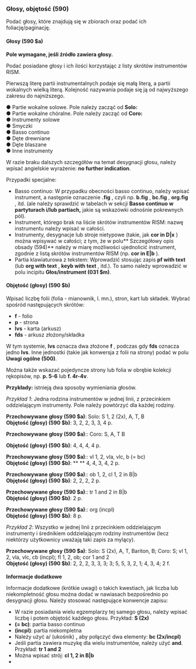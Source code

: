 ### Głosy, objętość **(590)**  

Podać głosy, które znajdują się w zbiorach oraz podać ich foliację/paginację.

#### **Głosy (590 $a)**

**Pole wymagane, jeśli źródło zawiera głosy.**

Podać posiadane głosy i ich ilości korzystając z listy skrótów instrumentów RISM.

Pierwszą literę partii instrumentalnych podaje się małą literą, a partii wokalnych wielką literą. Kolejność nazywania podaje się ją od najwyższego zakresu do najniższego.

●     Partie wokalne solowe. Pole należy zacząć od **Solo:**  
●     Partie wokalne chóralne. Pole należy zacząć od **Coro:**  
●     Instrumenty solowe  
●      Smyczki  
●      Basso continuo  
●      Dęte drewniane  
●      Dęte blaszane  
●      Inne instrumenty

 

W razie braku dalszych szczegółów na temat desygnacji głosu, należy wpisać angielskie wyrażenie:  **no further indication**. 

 

Przypadki specjalne:

- Basso continuo: W przypadku obecności basso continuo, należy wpisać instrument, a następnie oznaczenie **.fig** , czyli np. **b.fig** , **bc.fig** , **org.fig** , itd. (ale należy sprawdzić w tabelach w sekcji **Basso continuo w partyturach i/lub partiach,** jakie są wskazówki odnośnie pokrewnych pól).
- Instrument, którego brak na liście skrótów instrumentów RISM: nazwę instrumentu należy wpisać w całości.   
- Instrumenty, desygnacje lub stroje nietypowe (takie, jak **cor in D|x** ) można wpisywać w całości; z tym, że w polu** Szczegółowy opis obsady (594)** należy w miarę możliwości ujednolicić instrument, zgodnie z listą skrótów instrumentów RISM (np. **cor in E|b** ).
- Partia klawiaturowa z tekstem: Wprowadzić stosując zapis **pf with text** (lub **org with text** , **keyb with text** , itd.). To samo należy wprowadzić w polu incipitu **Głos/instrument (031 $m)**.

 

#### Objętość (głosy) (590 $b)

Wpisać liczbę folii (folia - mianownik, l. mn.), stron, kart lub składek. Wybrać spośród następujących skrótów:

- **f** - folio
- **p** - strona  
- **lvs** - karta (arkusz)  
- **fds** - arkusz złożony/składka 

W tym systemie,  **lvs** oznacza dwa złożone **f** , podczas gdy **fds** oznacza jedno **lvs**. Inne jednostki (takie jak konwersja z folii na strony) podać w polu **Uwagi ogólne (500)**.

Można także wskazać pojedyncze strony lub folia w obrębie kolekcji rękopisów, np.  **p. 5-6** lub **f. 4r-4v**.

 

**Przykłady:** istnieją dwa sposoby wymieniania głosów.

*Przykład 1*: Jedna rodzina instrumentów w jednej linii, z przecinkiem oddzielającym instrumenty. Pole należy powtórzyć dla każdej rodziny.

**Przechowywane głosy (590 $a)**: Solo: S 1, 2 (2x), A, T, B  
**Objętość (głosy) (590 $b)**: 3, 2, 2, 3, 3, 4 p.

 **Przechowywane głosy (590 $a)**:: Coro: S, A, T B    

**Objętość (głosy) (590 $b)**: 4, 4, 4, 4 p.

**Przechowywane głosy (590 $a)**:: vl 1, 2, vla, vlc, b (= bc)  
**Objętość (głosy) (590 $b)**: ** ** 4, 4, 3, 4, 2 p.

**Przechowywane głosy (590 $a)**:: ob 1, 2, cl 1, 2 in B|b  
**Objętość (głosy) (590 $b)**: 2, 2, 2, 2 p.

**Przechowywane głosy (590 $a)**:: tr 1 and 2 in B|b   
**Objętość (głosy) (590 $b)**: 2 p.

**Przechowywane głosy (590 $a)**:: org (incpl)  
**Objętość (głosy) (590 $b)**: 8 p.

 

*Przykład 2*: Wszystko w jednej linii z przecinkiem oddzielającym instrumenty i średnikiem oddzielającym rodziny instrumentów (lecz niektórzy użytkownicy uważają taki zapis za mylący).

**Przechowywane głosy (590 $a)**: Solo: S (2x), A, T, Bariton, B; Coro: S; vl 1, 2, vla, vlc, cb (incpl); fl 1, 2, ob; cor 1 and 2  
**Objętość (głosy) (590 $b)**: 2, 2, 2, 3, 3, 3; 3; 5, 5, 3, 2, 1; 4, 3, 4; 2 f.

####  

**Informacje dodatkowe**

Informacje dodatkowe (krótkie uwagi) o takich kwestiach, jak liczba lub niekompletność głosu można dodać w nawiasach bezpośrednio po desygnacji głosu. Należy stosować następujące konwencje zapisu:

- W razie posiadania wielu egzemplarzy tej samego głosu, należy wpisać liczbę i potem objętość każdego głosu. Przykład: **S (2x)**
- **(= bc)**: partia basso continuo  
- **(incpl)**: partia niekompletna  
- Należy użyć a/ (ukośnik) **,** aby połączyć dwa elementy: **bc (2x/incpl)**
- Jeśli partia zawiera muzykę dla wielu instrumentów, należy użyć **and**. Przykład: **tr 1 and 2**
- Można wpisać strój: **cl 1, 2 in B|b**
-
